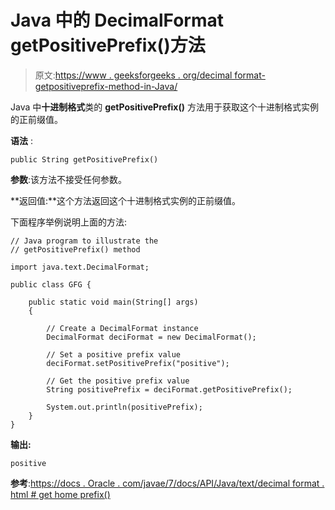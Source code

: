 # Java 中的 DecimalFormat getPositivePrefix()方法

> 原文:[https://www . geeksforgeeks . org/decimal format-getpositiveprefix-method-in-Java/](https://www.geeksforgeeks.org/decimalformat-getpositiveprefix-method-in-java/)

Java 中**十进制格式**类的 **getPositivePrefix()** 方法用于获取这个十进制格式实例的正前缀值。

**语法** :

```
public String getPositivePrefix()

```

**参数**:该方法不接受任何参数。

**返回值:**这个方法返回这个十进制格式实例的正前缀值。

下面程序举例说明上面的方法:

```
// Java program to illustrate the
// getPositivePrefix() method

import java.text.DecimalFormat;

public class GFG {

    public static void main(String[] args)
    {

        // Create a DecimalFormat instance
        DecimalFormat deciFormat = new DecimalFormat();

        // Set a positive prefix value
        deciFormat.setPositivePrefix("positive");

        // Get the positive prefix value
        String positivePrefix = deciFormat.getPositivePrefix();

        System.out.println(positivePrefix);
    }
}
```

**输出:**

```
positive

```

**参考**:[https://docs . Oracle . com/javae/7/docs/API/Java/text/decimal format . html # get home prefix()](https://docs.oracle.com/javase/7/docs/api/java/text/DecimalFormat.html#getPositivePrefix())